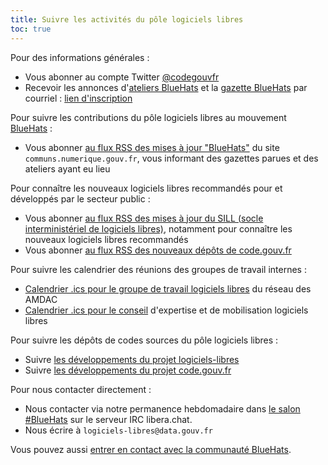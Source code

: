 ```yaml
---
title: Suivre les activités du pôle logiciels libres
toc: true
---
```


Pour des informations générales :

- Vous abonner au compte Twitter [@codegouvfr](https://twitter.com/codegouvfr)
- Recevoir les annonces d'[ateliers BlueHats](https://communs.numerique.gouv.fr/ateliers/) et la [gazette BlueHats](https://communs.numerique.gouv.fr/gazette/) par courriel : [lien d'inscription](https://infolettres.etalab.gouv.fr/subscribe/bluehats@mail.etalab.studio)

Pour suivre les contributions du pôle logiciels libres au mouvement [BlueHats](https://communs.numerique.gouv.fr/bluehats/) :

- Vous abonner [au flux RSS des mises à jour "BlueHats"](https://communs.numerique.gouv.fr/feed/feed.xml) du site `communs.numerique.gouv.fr`, vous informant des gazettes parues et des ateliers ayant eu lieu

Pour connaître les nouveaux logiciels libres recommandés pour et développés par le secteur public :

- Vous abonner [au flux RSS des mises à jour du SILL (socle interministériel de logiciels libres)](https://sill.etalab.gouv.fr/updates.xml), notamment pour connaître les nouveaux logiciels libres recommandés
- Vous abonner [au flux RSS des nouveaux dépôts de code.gouv.fr](https://code.gouv.fr/data/latest.xml)

Pour suivre les calendrier des réunions des groupes de travail internes :

- [Calendrier .ics pour le groupe de travail logiciels libres](/evenements/rdv-gtt-ll.ics) du réseau des AMDAC
- [Calendrier .ics pour le conseil](/evenements/rdv-conseil-logiciels-libres.ics) d'expertise et de mobilisation logiciels libres

Pour suivre les dépôts de codes sources du pôle logiciels libres :

- Suivre [les développements du projet logiciels-libres](https://sr.ht/~etalab/logiciels-libres/feed)
- Suivre [les développements du projet code.gouv.fr](https://sr.ht/~etalab/code.gouv.fr/feed)

Pour nous contacter directement :

- Nous contacter via notre permanence hebdomadaire dans [le salon #BlueHats](https://web.libera.chat/#bluehats) sur le serveur IRC libera.chat.
- Nous écrire à `logiciels-libres@data.gouv.fr`

Vous pouvez aussi [entrer en contact avec la communauté BlueHats](espaces-communication-bluehats.md).
